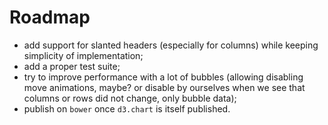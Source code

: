 # Roadmap

  * add support for slanted headers (especially for columns) while keeping
    simplicity of implementation;
  * add a proper test suite;
  * try to improve performance with a lot of bubbles (allowing disabling
    move animations, maybe? or disable by ourselves when we see that
    columns or rows did not change, only bubble data);
  * publish on `bower` once `d3.chart` is itself published.
